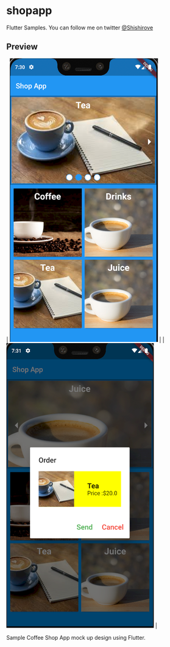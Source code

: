 # shopapp

Flutter Samples.
You can follow me on twitter [@Shishirove](https://www.facebook.com/shishirove)

## Preview


| ![Demo](assets/screenshot/Demo1.png) | | ![Demo](assets/screenshot/Demo2.png) |

Sample Coffee Shop App mock up design using Flutter.
